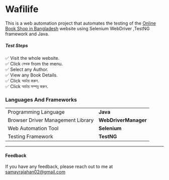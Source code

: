 # Wafilife

This is a web automation project that automates the testing of the <a href="https://www.wafilife.com/">Online Book Shop in Bangladesh</a> website using Selenium WebDriver ,TestNG framework and Java. 
<!--  The project uses Allure report to generate detailed and interactive reports of the test results.-->

<h5>Test Steps</h5>
✅ Visit the whole website.<br>
✅ Click লেখক from the menu.<br>
✅ Select any Author.<br>
✅ View any Book Details.<br>
✅ Click অর্ডার করুন.<br>
✅ Click অর্ডার সম্পন্ন করুন.<br>

<h3>Languages And Frameworks</h3>
<table>
  <tr>
    <td>Programming Language</td>
    <td><b>Java</b></td>
   </tr>
    <tr>
    <td>Browser Driver Management Library</td>
    <td><b>WebDriverManager</b></td>
   </tr>
   <tr>
    <td>Web Automation Tool</td>
    <td><b>Selenium</b></td>
   </tr>
   <tr>
    <td>Testing Framework</td>
    <td><b>TestNG</b></td>
   </tr>
<!--     <td>Test Reporting Framework</td>
    <td><b>Allure</b></td>
   </tr> -->
</table>

---
#### Feedback
If you have any feedback, please reach out to me at samayrajahan02@gmail.com
